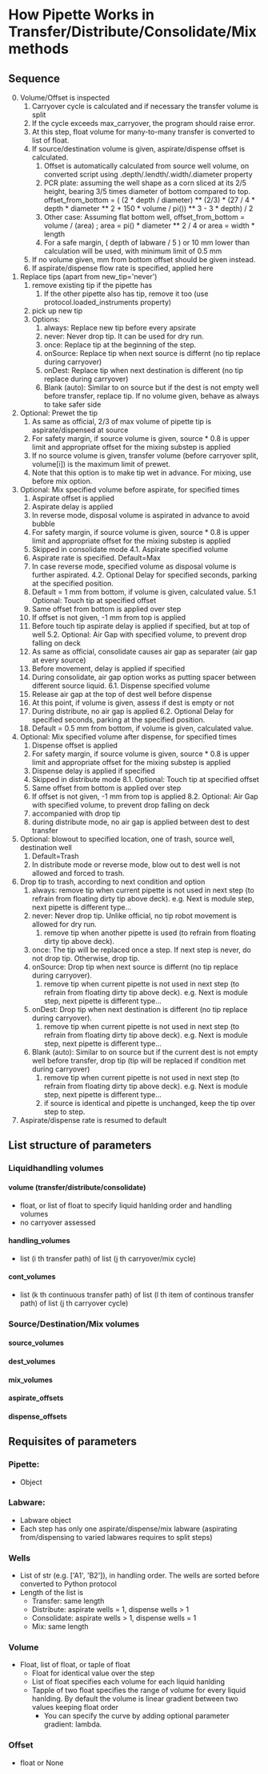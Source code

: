 # How Pipette Works in Transfer/Distribute/Consolidate/Mix methods
## Sequence
0. Volume/Offset is inspected
    1. Carryover cycle is calculated and if necessary the transfer volume is split
    2. If the cycle exceeds max_carryover, the program should raise error.
    3. At this step, float volume for many-to-many transfer is converted to list of float.
    4. If source/destination volume is given, aspirate/dispense offset is calculated.
        1. Offset is automatically calculated from source well volume, on converted script using .depth/.lendth/.width/.diameter property
        2. PCR plate: assuming the well shape as a corn sliced at its 2/5 height, bearing 3/5 times diameter of bottom compared to top. offset_from_bottom = ( (2 * depth / diameter) ** (2/3) * (27 / 4 * depth * diameter ** 2 + 150 * volume / pi()) ** 3 - 3 * depth) / 2
        3. Other case: Assuming flat bottom well, offset_from_bottom = volume / (area) ; area = pi() * diameter ** 2 / 4 or area = width * length
        4. For a safe margin, ( depth of labware / 5 ) or 10 mm lower than calculation will be used, with minimum limit of 0.5 mm
    5. If no volume given, mm from bottom offset should be given instead.
    6. If aspirate/dispense flow rate is specified, applied here
1. Replace tips (apart from new_tip='never')
    1. remove existing tip if the pipette has
        1. If the other pipette also has tip, remove it too (use protocol.loaded_instruments property)
    2. pick up new tip
    3. Options:
        1. always: Replace new tip before every apsirate
        2. never: Never drop tip. It can be used for dry run.
        3. once: Replace tip at the beginning of the step.
        4. onSource: Replace tip when next source is differnt (no tip replace during carryover)
        5. onDest: Replace tip when next destination is different (no tip replace during carryover)
        6. Blank (auto): Similar to on source but if the dest is not empty well before transfer, replace tip. If no volume given, behave as always to take safer side
2. Optional: Prewet the tip
    1. As same as official, 2/3 of max volume of pipette tip is aspirate/dispensed at source
    2. For safety margin, if source volume is given, source * 0.8 is upper limit and appropriate offset for the mixing substep is applied
    3. If no source volume is given, transfer volume (before carryover split, volume[i]) is the maximum limit of prewet.
    4. Note that this option is to make tip wet in advance. For mixing, use before mix option.
3. Optional: Mix specified volume before aspirate, for specified times
    1. Aspirate offset is applied
    2. Aspirate delay is applied
    3. In reverse mode, disposal volume is aspirated in advance to avoid bubble
    4. For safety margin, if source volume is given, source * 0.8 is upper limit and appropriate offset for the mixing substep is applied
    5. Skipped in consolidate mode
4.1. Aspirate specified volume
    1. Aspirate rate is specified. Default=Max
    2. In case reverse mode, specified volume as disposal volume is further aspirated.
4.2. Optional Delay for specified seconds, parking at the specified position.
    1. Default = 1 mm from bottom, if volume is given, calculated value.
5.1 Optional: Touch tip at specified offset
    1. Same offset from bottom is applied over step
    2. If offset is not given, -1 mm from top is applied
    3. Before touch tip aspirate delay is applied if specified, but at top of well 
5.2. Optional: Air Gap with specified volume, to prevent drop falling on deck
    1. As same as official, consolidate causes air gap as separater (air gap at every source)
    2. Before movement, delay is applied if specified
    3. During consolidate, air gap option works as putting spacer between different source liquid.
6.1. Dispense specified volume
    1. Release air gap at the top of dest well before dispense
    2. At this point, if volume is given, assess if dest is empty or not
    3. During distribute, no air gap is applied
6.2. Optional Delay for specified seconds, parking at the specified position.
    1. Default = 0.5 mm from bottom, if volume is given, calculated value.
7. Optional: Mix specified volume after dispense, for specified times
    1. Dispense offset is applied
    2. For safety margin, if source volume is given, source * 0.8 is upper limit and appropriate offset for the mixing substep is applied
    3. Dispense delay is applied if specified
    4. Skipped in distribute mode
8.1. Optional: Touch tip at specified offset
    1. Same offset from bottom is applied over step
    2. If offset is not given, -1 mm from top is applied
8.2. Optional: Air Gap with specified volume, to prevent drop falling on deck
    1. accompanied with drop tip
    2. during distribute mode, no air gap is applied between dest to dest transfer
16. Optional: blowout to specified location, one of trash, source well, destination well
    1. Default=Trash
    2. In distribute mode or reverse mode, blow out to dest well is not allowed and forced to trash.
17. Drop tip to trash, according to next condition and option
    1. always: remove tip when current pipette is not used in next step (to refrain from floating dirty tip above deck). e.g. Next is module step, next pipette is different type...
    2. never: Never drop tip. Unlike official, no tip robot movement is allowed for dry run.
        1. remove tip when another pipette is used (to refrain from floating dirty tip above deck).
    3. once: The tip will be replaced once a step. If next step is never, do not drop tip. Otherwise, drop tip.
    4. onSource: Drop tip when next source is differnt (no tip replace during carryover).
        1. remove tip when current pipette is not used in next step (to refrain from floating dirty tip above deck). e.g. Next is module step, next pipette is different type...
    5. onDest: Drop tip when next destination is different (no tip replace during carryover). 
        1. remove tip when current pipette is not used in next step (to refrain from floating dirty tip above deck). e.g. Next is module step, next pipette is different type...
    6. Blank (auto): Similar to on source but if the current dest is not empty well before transfer, drop tip (tip will be replaced if condition met during carryover)
        1. remove tip when current pipette is not used in next step (to refrain from floating dirty tip above deck). e.g. Next is module step, next pipette is different type...
        2. if source is identical and pipette is unchanged, keep the tip over step to step.
18. Aspirate/dispense rate is resumed to default
## List structure of parameters
### Liquidhandling volumes
#### volume (transfer/distribute/consolidate)
- float, or list of float to specify liquid hanlding order and handling volumes
- no carryover assessed
#### handling_volumes
- list (i th transfer path) of list (j th carryover/mix cycle)
#### cont_volumes
- list (k th continuous transfer path) of list (l th item of continous transfer path) of list (j th carryover cycle) 
### Source/Destination/Mix volumes
#### source_volumes
#### dest_volumes
#### mix_volumes
#### aspirate_offsets
#### dispense_offsets
## Requisites of parameters
### Pipette:
- Object
### Labware: 
- Labware object
- Each step has only one aspirate/dispense/mix labware (aspirating from/dispensing to varied labwares requires to split steps)
### Wells
- List of str (e.g. ['A1', 'B2']), in handling order. The wells are sorted before converted to Python protocol
- Length of the list is
  - Transfer: same length
  - Distribute: aspirate wells = 1, dispense wells > 1
  - Consolidate: aspirate wells > 1, dispense wells = 1
  - Mix: same length
### Volume
- Float, list of float, or taple of float
  - Float for identical value over the step
  - List of float specifies each volume for each liquid hanlding
  - Tapple of two float specifies the range of volume for every liquid hanlding. By default the volume is linear gradient between two values keeping float order
    - You can specify the curve by adding optional parameter gradient: lambda.
### Offset
- float or None
